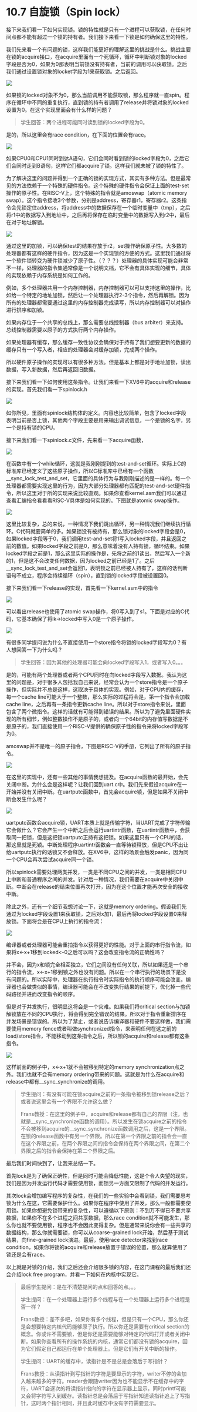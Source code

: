 # 10.7 自旋锁（Spin lock）

接下来我们看一下如何实现锁。锁的特性就是只有一个进程可以获取锁，在任何时间点都不能有超过一个锁的持有者。我们接下来看一下锁是如何确保这里的特性。

我们先来看一个有问题的锁，这样我们能更好的理解这里的挑战是什么。挑战主要在锁的acquire接口，在acquire里面有一个死循环，循环中判断锁对象的locked字段是否为0，如果为0那表明当前锁没有持有者，当前的调用可以获取锁。之后我们通过设置锁对象的locket字段为1来获取锁。之后返回。

![](../.gitbook/assets/image%20%28465%29.png)

如果锁的locked对象不为0，那么当前调用不能获取锁，那么程序就一直spin。程序在循环中不同的重复执行，直到锁的持有者调用了release并将锁对象的locked设置为0。在这个实现里面会有什么样的问题？

> 学生回答：两个进程可能同时读到锁的locked字段为0。

是的，所以这里会有race condition，在下面的位置会有race。

![](../.gitbook/assets/image%20%28453%29.png)

如果CPU0和CPU1同时到达A语句，它们会同时看到锁的locked字段为0，之后它们会同时走到B语句，这样它们都acquire了锁。这样我们就未被了锁的特性了。

为了解决这里的问题并得到一个正确的锁的实现方式，其实有多种方法。但是最常见的方法依赖于一个特殊的硬件指令。这个特殊的硬件指令会保证上面的test-set操作的原子性。在RISC-V上，这个特殊的指令就是amoswap（atomic memory swap）。这个指令接收3个参数，分别是address，寄存器r1，寄存器r2。这条指令会先锁定住address，将address中的数据保存在一个临时变量中（tmp），之后将r1中的数据写入到地址中，之后再将保存在临时变量中的数据写入到r2中，最后在对于地址解锁。

![](../.gitbook/assets/image%20%28457%29.png)

通过这里的加锁，可以确保test的结果存放于r2，set操作确保原子性。大多数的处理器都有这样的硬件指令，因为这是一个实现锁的方便的方式。这里我们通过将一个软件锁转变为硬件锁减少了原子性。（？？？）处理器的具体实现可能会非常不一样，处理器的指令集通常像是一个说明文档，它不会有具体实现的细节，具体的实现依赖于内存系统是如何工作的。

例如，多个处理器共用一个内存控制器，内存控制器可以可以支持这里的操作，比如给一个特定的地址加锁，然后让一个处理器执行2-3个指令，然后再解锁。因为所有的处理器都需要通过这里的内存控制器完成读写，所以内存控制器可以对操作进行排序和加锁。

如果内存位于一个共享的总线上，那么需要总线控制器（bus arbiter）来支持。总线控制器需要以原子的方式执行两个内存操作。

如果处理器有缓存，那么缓存一致性协议会确保对于持有了我们想要更新的数据的缓存只有一个写入者，相应的处理器会对缓存加锁，完成两个操作。

所以硬件原子操作的实现可以有很多种方法。但是基本上都是对于地址加锁，读出数据，写入新数据，然后再返回旧数据。

接下来我们看一下如何使用这条指令。让我们来看一下XV6中的acquire和release的实现。首先我们看一下spinlock.h

![](../.gitbook/assets/image%20%28485%29.png)

如你所见，里面有spinlock结构体的定义。内容也比较简单，包含了locked字段表明当前是否上锁，其他两个字段主要是用来输出调试信息，一个是锁的名字，另一个是持有锁的CPU。

接下来我们看一下spinlock.c文件，先来看一下acquire函数，

![](../.gitbook/assets/image%20%28482%29.png)

在函数中有一个while循环，这就是我刚刚提到的test-and-set循环。实际上C的标准库已经定义了这些原子操作，所以C标准库中已经有一个函数\_\_sync\_lock\_test\_and\_set，它里面的具体行为与我刚刚描述的是一样的。每一个处理器都需要实现这里的行为，因为大部分处理器都有匹配的test-and-set硬件指令，所以这里对于所的实现来说比较直观。如果你查看kernel.asm我们可以通过查看汇编指令看看看RISC-V具体是如何实现的。下图就是atomic swap操作。

![](../.gitbook/assets/image%20%28454%29.png)

这里比较复杂，总的来说，一种情况下我们跳出循环，另一种情况我们继续执行循环。C代码就要简单的多。如果锁没有被持有，那么锁对象的locked字段会是0，如果locked字段等于0，我们调用test-and-set将1写入locked字段，并且返回之前的数值。如果locked字段之前是0，那么意味着没有人持有锁，循环结束。如果locked字段之前是1，那么这里实际的操作是，先将之前的1读出，然后写入一个新的1，但是这不会改变任何数据，因为locked之前已经是1了。之后\_\_sync\_lock\_test\_and\_set会返回1，表明锁之前已经被人持有了，这样的话判断语句不成立，程序会持续循环（spin），直到锁的locked字段被设置回0。

接下来我们看一下release的实现，首先看一下kernel.asm中的指令

![](../.gitbook/assets/image%20%28478%29.png)

可以看出release也使用了atomic swap操作，将0写入到了s1。下面是对应的C代码，它基本确保了将lk-&gt;locked中写入0是一个原子操作。

![](../.gitbook/assets/image%20%28447%29.png)

有很多同学提问说为什么不直接使用一个store指令将锁的locked字段写为0？有人想回答一下为什么吗？

> 学生回答：因为其他的处理器可能会向locked字段写入1，或者写入0。。。

是的，可能有两个处理器或者两个CPU同时在向locked字段写入数据。我认为这里的问题是，对于很多人包括我自己来说，经常会认为一个store指令是一个原子操作，但实际并不总是这样，这取决于具体的实现。例如，对于CPU内的缓存，每一个cache line可能大于一个整数，那么实际的过程将会是，第一个指令会加载cache line，之后再有一条指令更新cache line。所以对于store指令来说，里面包含了两个微指令。这样的话就有可能得到错误的结果。所以为了避免里面硬件实现的所有细节，例如整数操作不是原子的，或者向一个64bit的内存值写数据是不是原子的，我们直接使用一个RISC-V提供的确保原子性的指令来将locked字段写为0。

amoswap并不是唯一的原子指令，下图是RISC-V的手册，它列出了所有的原子指令。

![](../.gitbook/assets/image%20%28458%29.png)

在这里的实现中，还有一些其他的事情我想提及。在acquire函数的最开始，会先关闭中断。为什么会是这样呢？让我们回到uart.c中。我们先来假设acquire在一开始并没有关闭中断。在uartputc函数中，首先会acquire锁，但是如果不关闭中断会发生什么呢？

![](../.gitbook/assets/image%20%28474%29.png)

uartputc函数会acquire锁，UART本质上就是传输字符，当UART完成了字符传输它会做什么？它会产生一个中断之后会运行uartintr函数，在uartintr函数中，会获取同一把锁，但是这把锁uartputc正持有这把锁。如果这里只有一个CPU的话，那这里就是死锁。中断处理程序uartintr函数会一直等待锁释放，但是CPU不出让给uartputc执行的话锁又不会释放。在XV6中，这样的场景会触发panic，因为同一个CPU会再次尝试acquire同一个锁。

所以spinlock需要处理两类并发，一类是不同CPU之间的并发，一类是相同CPU上中断和普通程序之间的并发。针对后一种情况，我们需要在acquire中关闭中断。中断会在release的结束位置再次打开，因为在这个位置才能再次安全的接收中断。

除此之外，还有一个细节我想讨论一下，这就是memory ordering。假设我们先通过为locked字段设置1来获取锁，之后对x加1，最后再将locked字段设置0来释放锁。下面将会是在CPU上执行的指令流：

![](../.gitbook/assets/image%20%28456%29.png)

编译器或者处理器可能会重拍指令以获得更好的性能。对于上面的串行指令流，如果将x&lt;-x+1移到locked&lt;-0之后可以吗？这会改变指令流的正确性吗？

并不会，因为x和锁完全相互独立，它们之间没有任何关联，所以如果还是一个串行的指令流，x&lt;-x+1移到锁之外也没有问题。所以在一个串行执行的场景下是没有问题的。所以实际中，处理器在执行指令时实际指令的执行顺序可能会改变。编译器也会做类似的事情，编译器可能会在不改变执行结果的前提下，优化掉一些代码路径并进而改变指令的顺序。

但是对于并发执行，很明显这将会是一个灾难。如果我们将critical section与加锁解锁放在不同的CPU执行，将会得到完全错误的结果。所以对于指令重新排序在并发场景是错误的。所以为了禁止，或者说告诉编译器和硬件不要这样做，我们需要使用memory fence或者叫做synchronized指令，来表明任何在这之前的load/store指令，不能移动到这条指令之后，所以锁的acquire和release都有这条指令。

![](../.gitbook/assets/image%20%28464%29.png)

这样前面的例子中，x&lt;-x+1就不会被移到特定的memory synchronization点之外。我们也就不会有memory ordering带来的问题。这就是为什么在acquire和release中都有\_\_sync\_synchronize的调用。

> 学生提问：有没有可能在锁acquire之前的一条指令被移到锁release之后？或者说这里会有一个界限不允许这么做？
>
> Frans教授：在这里的例子中，acquire和release都有自己的界限（注，也就是\_\_sync\_synchronize函数的调用）。所以发生在锁acquire之前的指令不会被移到acquire的\_\_sync\_synchronize函数调用之后，这是一个界限。在锁的release函数中有另一个界限。所以在第一个界限之前的指令会一直在这个界限之前，在两个界限之间的指令会保持在两个界限之间，在第二个界限之后的指令会保持在第二个界限之后。

最后我们时间快到了，让我来总结一下。

首先lock是为了确保正确性，但是同时可能会降低性能，这是个令人失望的现实，我们是因为并发运行代码才需要使用锁，而锁另一方面又限制了代码的并发运行。

其次lock会增加编写程序的复杂性，在我们的一些实验中会看到锁，我们需要思考锁为什么在这，它需要保护什么。如果你在程序中使用了并发，那么一般都需要使用锁。如果你想避免锁带来的复杂性，可以遵循以下原则：不到万不得已不要共享数据，如果你不在多个进程之间共享数据，那么race condition就不可能发生，那么你也就不要使用锁，程序也不会因此变得复杂。但是通常来说你会有一些共享的数据结构，那么你就需要锁，你可以从coarse-grained lock开始，然后基于测试结果，向fine-grained lock演进。最后，使用race detector来找到race condition，如果你将锁的acquire和release放置于错误的位置，那么就算使用了锁还是会有race。

以上就是对锁的介绍，我们之后还会介绍很多锁的内容，在这门课程的最后我们还会介绍lock free program，并看一下如何在内核中实现它。

> 最后学生提问：是在不清楚提问的点和回答的点。。。
>
> 学生提问：在一个处理器上运行多个线程与在一个处理器上运行多个进程是否一样？
>
> Frans教授：差不多吧，如果你有多个线程，但是只有一个CPU，那么你还是会想要特定内核代码能够原子执行。所以你还是需要有critical section的概念。你或许不需要锁，但是你还是需要能够对特定的代码打开或者关闭中断。如果你查看所有的操作系统的内核，通常它们都没有锁的acquire，因为它们假定自己都运行在单个处理器上。但是它们有开关中断的操作。
>
> 学生提问：UART的缓存中，读指针是不是总是会落后于写指针？
>
> Frans教授：从读指针到写指针的字符是要显示的字符，writer不停的会加入越来越多的字符。reader会跟随writer因为也不能显示不在缓存中的字符，UART会逐次的将读指针指向的字符在显示器上显示，同时printf可能又会将字符写入到缓存。读指针总是会落后于写指针知道读指针追上了写指针，这时两个指针相同，并且此时缓存中没有字符需要显示。

